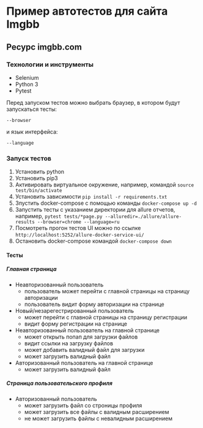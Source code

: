 # Пример автотестов для сайта Imgbb 

## Ресурс imgbb.com

### Технологии и инструменты
* Selenium
* Python 3
* Pytest

Перед запуском тестов можно выбрать браузер, в котором будут запускаться тесты:
```
--browser
```
и язык интерфейса:

```
--language
```
### Запуск тестов

1. Установить python
2. Установить pip3
3. Активировать виртуальное окружение, например, командой `source test/bin/activate`
4. Установить зависимости `pip install -r requirements.txt`
5. Зпустить docker-compose с помощью команды ``` docker-compose up -d ```
6. Запустить тесты с указанием директории для allure отчетов, например,
``` pytest tests/*page.py --alluredir=./allure/allure-results --browser=chrome --language=ru ```
7. Посмотреть прогон тестов UI можно по ссылке ``` http://localhost:5252/allure-docker-service-ui/ ```
8. Остановить docker-compose командой ``` docker-compose down ```

#### Тесты
##### Главная страница
* Неавторизованный пользователь
    * пользователь может перейти с главной страницы на страницу авторизации
    * пользователь видит форму авторизации на странице
* Новый/незарегестрированный пользователь
    * может перейти с главной страницы на страницу регистрации
    * видит форму регистрации на странице
* Неавторизованный пользователь на главной странице
    * может открыть попап для загрузки файлов
    * видит ссылки на загрузку файлов
    * может добавить валидный файл для загрузки
    * может загрузить валидный файл
* Авторизованный пользователь на главной странице
    * может загрузить валидный файл
    
##### Страница пользовательского профиля
* Авторизованный пользователь
    * может загрузить файл со строницы профиля
    * может загрузить все файлы с валидным расширением
    * не может загрузить файлы с невалидным расширением